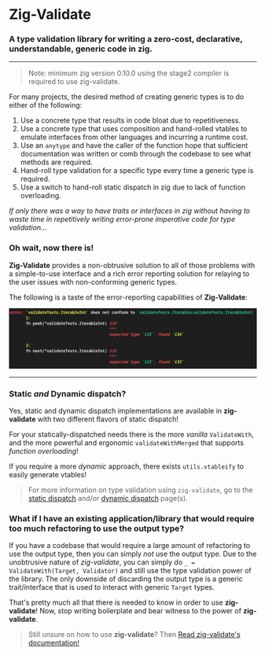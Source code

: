 # Zig-Validate

### A type validation library for writing a zero-cost, declarative, understandable, generic code in zig.

---

> Note: minimum zig version 0.10.0 using the stage2 compiler is required to use zig-validate.

For many projects, the desired method of creating generic types is to do either of the following:

1. Use a concrete type that results in code bloat due to repetitiveness.
2. Use a concrete type that uses composition and hand-rolled vtables to emulate interfaces from other languages and incurring a runtime cost.
3. Use an `anytype` and have the caller of the function hope that sufficient documentation was written or comb through the codebase to see what methods are required.
4. Hand-roll type validation for a specific type every time a generic type is required.
5. Use a switch to hand-roll static dispatch in zig due to lack of function overloading.

*If only there was a way to have traits or interfaces in zig without having to waste time in repetitively writing error-prone imperative code for type validation...*

### Oh wait, __now there is!__

__Zig-Validate__ provides a non-obtrusive solution to all of those problems with a simple-to-use interface and a rich error reporting solution for relaying to the user issues with non-conforming generic types.

The following is a taste of the error-reporting capabilities of **Zig-Validate**:
<p align="center">
<img src="images/error_example.png">
</p>

---

### Static _and_ Dynamic dispatch?
Yes, static and dynamic dispatch implementations are available in __zig-validate__ with two different flavors of static dispatch!

For your statically-dispatched needs there is the more _vanilla_ `ValidateWith`, and the more powerful and ergonomic `validateWithMerged` that supports _function overloading_!

If you require a more _dynamic_ approach, there exists `utils.vtableify` to easily generate vtables!

> For more information on type validation using `zig-validate`, go to the [static dispatch](https://github.com/mov-rax/zig-validate/blob/main/docs/StaticDispatchUsage.md) and/or [dynamic dispatch](https://github.com/mov-rax/zig-validate/blob/main/docs/DynamicDispatch.md) page(s).
 

### What if I have an existing application/library that would require too much refactoring to use the output type?

If you have a codebase that would require a large amount of refactoring to use the output type, then you can simply _not_ use the output type. Due to the unobtrusive nature of *zig-validate*, you can simply do `_ = ValidateWith(Target, Validator)` and still use the type validation power of the library. The only downside of discarding the output type is a generic trait/interface that is used to interact with generic `Target` types.

That's pretty much all that there is needed to know in order to use **zig-validate**! Now, stop writing boilerplate and bear witness to the power of **zig-validate**.

> Still unsure on how to use **zig-validate**? Then [Read zig-validate's documentation!](https://mov-rax.github.io/zig-validate/)